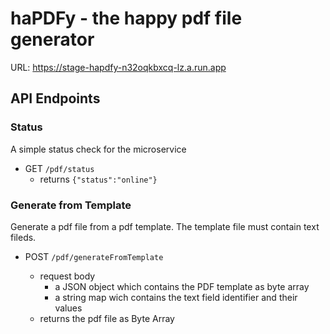 # haPDFy - the happy pdf file generator

URL: https://stage-hapdfy-n32oqkbxcq-lz.a.run.app

## API Endpoints

### Status

A simple status check for the microservice

- GET `/pdf/status`    
    * returns `{"status":"online"}`


### Generate from Template

Generate a pdf file from a pdf template. The template file must contain text fileds.

- POST `/pdf/generateFromTemplate`

    * request body
      * a JSON object which contains the PDF template as byte array
      * a string map wich contains the text field identifier and their values
    * returns the pdf file as Byte Array
